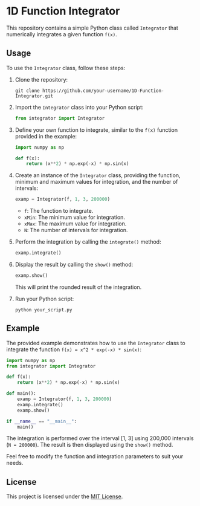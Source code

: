 # 1D Function Integrator

This repository contains a simple Python class called `Integrator` that numerically integrates a given function `f(x)`.

## Usage

To use the `Integrator` class, follow these steps:

1. Clone the repository:

   ```shell
   git clone https://github.com/your-username/1D-Function-Integrator.git
   ```

2. Import the `Integrator` class into your Python script:

   ```python
   from integrator import Integrator
   ```

3. Define your own function to integrate, similar to the `f(x)` function provided in the example:

   ```python
   import numpy as np
   
   def f(x):
       return (x**2) * np.exp(-x) * np.sin(x)
   ```

4. Create an instance of the `Integrator` class, providing the function, minimum and maximum values for integration, and the number of intervals:

   ```python
   examp = Integrator(f, 1, 3, 200000)
   ```

   - `f`: The function to integrate.
   - `xMin`: The minimum value for integration.
   - `xMax`: The maximum value for integration.
   - `N`: The number of intervals for integration.

5. Perform the integration by calling the `integrate()` method:

   ```python
   examp.integrate()
   ```

6. Display the result by calling the `show()` method:

   ```python
   examp.show()
   ```

   This will print the rounded result of the integration.

7. Run your Python script:

   ```shell
   python your_script.py
   ```

## Example

The provided example demonstrates how to use the `Integrator` class to integrate the function `f(x) = x^2 * exp(-x) * sin(x)`:

```python
import numpy as np
from integrator import Integrator

def f(x):
    return (x**2) * np.exp(-x) * np.sin(x)

def main():
    examp = Integrator(f, 1, 3, 200000)
    examp.integrate()
    examp.show()

if __name__ == "__main__":
    main()
```

The integration is performed over the interval [1, 3] using 200,000 intervals (`N = 200000`). The result is then displayed using the `show()` method.

Feel free to modify the function and integration parameters to suit your needs.

## License

This project is licensed under the [MIT License](LICENSE).
